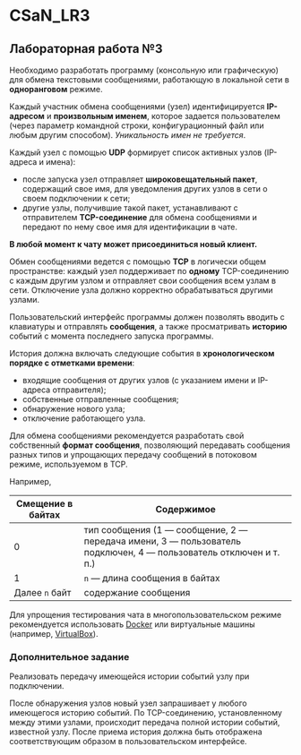# CSaN_LR3
## Лабораторная работа №3
Необходимо разработать программу (консольную или графическую) для обмена текстовыми сообщениями, работающую в локальной сети в **одноранговом** режиме.

Каждый участник обмена сообщениями (узел) идентифицируется **IP-адресом** и **произвольным именем**, которое задается пользователем (через параметр командной строки, конфигурационный файл или любым другим способом). *Уникальность имен не требуется*.

Каждый узел с помощью **UDP** формирует список активных узлов (IP-адреса и имена):
* после запуска узел отправляет **широковещательный пакет**, содержащий свое имя, для уведомления других узлов в сети о своем подключении к сети;
* другие узлы, получившие такой пакет, устанавливают с отправителем **TCP-соединение** для обмена сообщениями и передают по нему свое имя для идентификации в чате.

**В любой момент к чату может присоединиться новый клиент.**

Обмен сообщениями ведется с помощью **TCP** в логически общем пространстве: каждый узел поддерживает по **одному** TCP-соединению с каждым другим узлом и отправляет свои сообщения всем узлам в сети. Отключение узла должно корректно обрабатываться другими узлами.

Пользовательский интерфейс программы должен позволять вводить с клавиатуры и отправлять **сообщения**, а также просматривать **историю** событий с момента последнего запуска программы.

История должна включать следующие события в **хронологическом порядке с отметками времени**:
* входящие сообщения от других узлов (с указанием имени и IP-адреса отправителя);
* собственные отправленные сообщения;
* обнаружение нового узла;
* отключение работающего узла.

Для обмена сообщениями рекомендуется разработать свой собственный **формат сообщения**, позволяющий передавать сообщения разных типов и упрощающих передачу сообщений в потоковом режиме, используемом в TCP.

Например,

| Смещение в байтах | Содержимое                                                                                                       |
| ----------------- | ---------------------------------------------------------------------------------------------------------------- |
| 0                 | тип сообщения (1 — сообщение, 2 — передача имени, 3 — пользователь подключен, 4 — пользователь отключен и т. п.) |    |
| 1                 | `n` — длина сообщения в байтах                                                                                   |
| Далее `n` байт    | содержание сообщения                                                                                             |

Для упрощения тестирования чата в многопользовательском режиме рекомендуется использовать [Docker](https://www.docker.com/ "Docker") или виртуальные машины (например, [VirtualBox](https://www.virtualbox.org/ "VirtualBox")).

### Дополнительное задание
Реализовать передачу имеющейся истории событий узлу при подключении.

После обнаружения узлов новый узел запрашивает у любого имеющегося историю событий. По TCP-соединению, установленному между этими узлами, происходит передача полной истории событий, известной узлу. После приема история должна быть отображена соответствующим образом в пользовательском интерфейсе.
